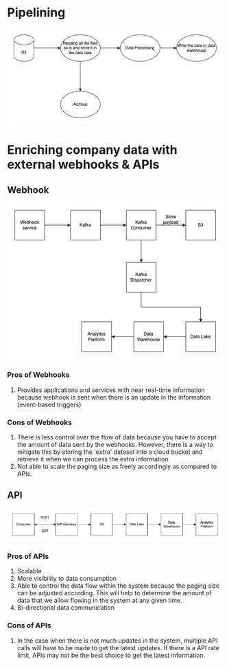 # Pipelining
![DAG](https://github.com/tokxinyi/SL-DE-Case-Study/blob/main/DAG.png)

# Enriching company data with external webhooks & APIs
## Webhook
![Webhook](https://github.com/tokxinyi/SL-DE-Case-Study/blob/main/Webhook.png)

### Pros of Webhooks
1. Provides applications and services with near real-time information because webhook is sent when there is an update in the information (event-based triggers)

### Cons of Webhooks
1. There is less control over the flow of data because you have to accept the amount of data sent by the webhooks. However, there is a way to mitigate this by storing the 'extra' dataset into a cloud bucket and retrieve it when we can process the extra information.
2. Not able to scale the paging size as freely accordingly as compared to APIs.



## API
![DAG](https://github.com/tokxinyi/SL-DE-Case-Study/blob/main/API.png)

### Pros of APIs
1. Scalable
2. More visibility to data consumption
3. Able to control the data flow within the system because the paging size can be adjusted according. This will help to determine the amount of data that we allow flowing in the system at any given time.
4. Bi-directional data communication

### Cons of APIs
1. In the case when there is not much updates in the system, multiple API calls will have to be made to get the latest updates. If there is a API rate limit, APIs may not be the best choice to get the latest information.